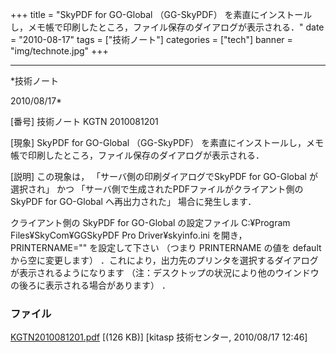 ﻿+++
title = "SkyPDF for GO-Global （GG-SkyPDF） を素直にインストールし，メモ帳で印刷したところ，ファイル保存のダイアログが表示される．"
date = "2010-08-17"
tags = ["技術ノート"]
categories = ["tech"]
banner = "img/technote.jpg"
+++

-----------------------------------------------------------------------------------------------------------------------------

*技術ノート

2010/08/17*


[番号]
技術ノート KGTN 2010081201

[現象]
SkyPDF for GO-Global （GG-SkyPDF）
を素直にインストールし，メモ帳で印刷したところ，ファイル保存のダイアログが表示される．

[説明]
この現象は， 「サーバ側の印刷ダイアログでSkyPDF for GO-Global
が選択され」 かつ 「サーバ側で生成されたPDFファイルがクライアント側の
SkyPDF for GO-Global へ再出力された」 場合に発生します．

クライアント側の SkyPDF for GO-Global の設定ファイル C:¥Program
Files¥SkyCom¥GGSkyPDF Pro Driver¥skyinfo.ini を開き， PRINTERNAME=""
を設定して下さい （つまり PRINTERNAME の値を default
から空に変更します）
．これにより，出力先のプリンタを選択するダイアログが表示されるようになります
（注：デスクトップの状況により他のウインドウの後ろに表示される場合があります）
．


### ファイル

 
 


[KGTN2010081201.pdf](http://techreport.kitasp.net/attachments/download/268/KGTN2010081201.pdf)
 [(126 KB)] [kitasp 技術センター, 2010/08/17
12:46]


 


 

